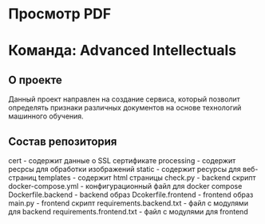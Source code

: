 # Просмотр PDF
# Команда: Advanced Intellectuals
## О проекте
Данный проект направлен на создание сервиса, который позволит определять признаки различных документов на основе технологий машинного обучения.

## Состав репозитория
cert - содержит данные о SSL сертификате
processing - содержит ресрсы для обработки изображений
static - содержит ресурсы для веб-страниц
templates - содержит html страницы
check.py - backend скрипт
docker-compose.yml - конфигурационный файл для docker compose
Dockerfile.backend - backend образ
Dcokerfile.frontend - frontend образ
main.py - frontend скрипт
requirements.backend.txt - файл с модулями для backend
requirements.frontend.txt - файл с модулями для frontend
